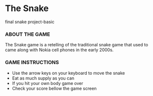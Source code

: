 # The Snake
final snake project-basic

### ABOUT THE GAME

The Snake game is a retelling of the traditional snake game that used to came along with Nokia cell phones in the early 2000s.

### GAME INSTRUCTIONS

- Use the arrow keys on your keyboard to move the snake
- Eat as much supply as you can
- If you hit your own body game over
- Check your score bellow the game screen
